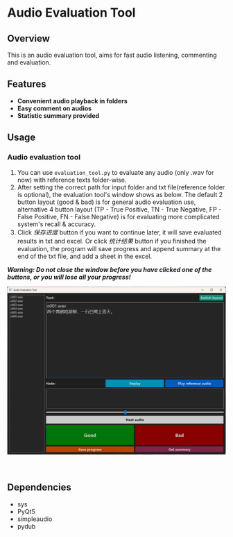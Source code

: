 # Audio Evaluation Tool

## Overview

This is an audio evaluation tool, aims for fast audio listening, commenting and evaluation.

## Features

- **Convenient audio playback in folders**
- **Easy comment on audios**
- **Statistic summary provided**

## Usage

### Audio evaluation tool

1. You can use `evaluation_tool.py` to evaluate any audio (only .wav for now) with reference texts folder-wise.
2. After setting the correct path for input folder and txt file(reference folder is optional), the evaluation tool's window shows as below. The default 2 button layout (good & bad) is for general audio evaluation use, alternative 4 button layout (TP - True Positive, TN - True Negative, FP - False Positive, FN - False Negative) is for evaluating more complicated system's recall & accuracy.
3. Click *保存进度* button if you want to continue later, it will save evaluated results in txt and excel. Or click *统计结果* button if you finished the evaluation, the program will save progress and append summary at the end of the txt file, and add a sheet in the excel.

***Warning: Do not close the window before you have clicked one of the buttons, or you will lose all your progress!***

![Window](img/2button.png)

&nbsp;

## Dependencies

- sys
- PyQt5
- simpleaudio
- pydub
